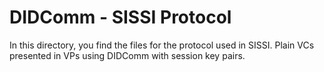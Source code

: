 # DIDComm - SISSI Protocol

In this directory, you find the files for the protocol used in SISSI. Plain VCs presented in VPs using DIDComm with session key pairs.